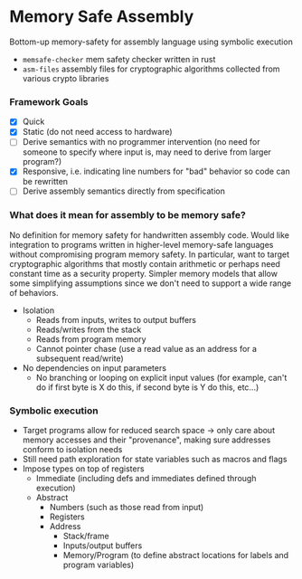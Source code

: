 # Memory Safe Assembly

Bottom-up memory-safety for assembly language using symbolic execution
-  ```memsafe-checker``` mem safety checker written in rust
-  ```asm-files``` assembly files for cryptographic algorithms collected from various crypto libraries

### Framework Goals
- [x] Quick
- [x] Static (do not need access to hardware)
- [ ] Derive semantics with no programmer intervention (no need for someone to specify where input is, may need to derive from larger program?)
- [x] Responsive, i.e. indicating line numbers for "bad" behavior so code can be rewritten
- [ ] Derive assembly semantics directly from specification

### What does it mean for assembly to be memory safe?

No definition for memory safety for handwritten assembly code. Would like integration to programs written in
higher-level memory-safe languages without compromising program memory safety.
In particular, want to target cryptographic algorithms that mostly contain arithmetic or perhaps need constant time as a security property.
Simpler memory models that allow some simplifying assumptions since we don't need to support a wide range of behaviors.

- Isolation
    - Reads from inputs, writes to output buffers
    - Reads/writes from the stack
    - Reads from program memory
    - Cannot pointer chase (use a read value as an address for a subsequent read/write)
- No dependencies on input parameters
    - No branching or looping on explicit input values (for example, can't do if first byte is X do this, if second byte is Y do this, etc...)

### Symbolic execution
- Target programs allow for reduced search space -> only care about memory accesses and their "provenance", making sure addresses conform to isolation needs
- Still need path exploration for state variables such as macros and flags
- Impose types on top of registers
  - Immediate (including defs and immediates defined through execution)
  - Abstract
    - Numbers (such as those read from input)
    - Registers   
    - Address
      - Stack/frame
      - Inputs/output buffers
      - Memory/Program (to define abstract locations for labels and program variables)
